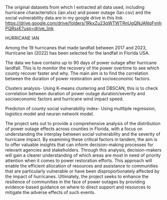 The original datasets from which I extracted all data used, including hurricane characteristics (ian.xlsx) and power outage (Ian.csv) and the social vulnerability data are in my google drive in this link https://drive.google.com/drive/folders/1RkxZu23qWTWTRnUgQNJANqFvnhPQRsxE?usp=drive_link



HURRICANE IAN 

Among the 19 hurricanes that made landfall between 2017 and 2023, Hurricane Ian (2022) has been selected for the landfall in Florida USA.

The data we have contains up to 90 days of power outage after hurricane landfall. This is to monitor the recovery of the power overtime to see which county recover faster and why. The main aim is to find the correlation between the duration of power restoration and socioeconomic factors. 

Clusters analysis- Using K-means clustering and DBSCAN, this is to check correlation between duration of power outage duration/severity and socioeconomic factors and hurricane wind impact speed. 

Predicton of county social vulnerability index- Using multtiple regression, logistics model and neuran network model. 

The project sets out to provide a comprehensive analysis of the distribution of power outage effects across counties in Florida, with a focus on understanding the interplay between social vulnerability and the severity of hurricane impact. By examining these critical factors in tandem, the aim is to offer valuable insights that can inform decision-making processes for relevant agencies and stakeholders. Through this analysis, decision-makers will gain a clearer understanding of which areas are most in need of priority attention when it comes to power restoration efforts. This approach will enable the efficient allocation of resources and assistance to communities that are particularly vulnerable or have been disproportionately affected by the impact of hurricanes. Ultimately, the project seeks to enhance the resilience of communities in the face of power outages by providing evidence-based guidance on where to direct support and resources to mitigate the adverse effects of such events.

